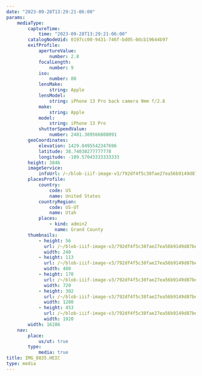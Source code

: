 ```yaml
---
date: "2023-09-28T13:29:21-06:00"
params:
    mediaType:
        captureTime:
            time: "2023-09-28T13:29:21-06:00"
        catalogNodeUid: 0197cc00-9431-746f-bd05-0dcb19644b97
        exifProfile:
            apertureValue:
                number: 2.8
            focalLength:
                number: 9
            iso:
                number: 80
            lensMake:
                string: Apple
            lensModel:
                string: iPhone 13 Pro back camera 9mm f/2.8
            make:
                string: Apple
            model:
                string: iPhone 13 Pro
            shutterSpeedValue:
                number: 2481.389566808091
        geoCoordinates:
            elevation: 1429.8495542347696
            latitude: 38.74030277777778
            longitude: -109.57043333333333
        height: 3846
        imageService:
            infoUrl: /~/blob-iiif-image-v3/792df4f5c38fae27ea56b9149d87be93c2111dff045e11675b72145f4e15b5ce/info.json
        placesProfile:
            country:
                code: US
                name: United States
            countryRegion:
                code: US-UT
                name: Utah
            places:
                - kind: admin2
                  name: Grand County
        thumbnails:
            - height: 56
              url: /~/blob-iiif-image-v3/792df4f5c38fae27ea56b9149d87be93c2111dff045e11675b72145f4e15b5ce/full/240%2C56/0/default.jpg
              width: 240
            - height: 113
              url: /~/blob-iiif-image-v3/792df4f5c38fae27ea56b9149d87be93c2111dff045e11675b72145f4e15b5ce/full/480%2C113/0/default.jpg
              width: 480
            - height: 170
              url: /~/blob-iiif-image-v3/792df4f5c38fae27ea56b9149d87be93c2111dff045e11675b72145f4e15b5ce/full/720%2C170/0/default.jpg
              width: 720
            - height: 302
              url: /~/blob-iiif-image-v3/792df4f5c38fae27ea56b9149d87be93c2111dff045e11675b72145f4e15b5ce/full/1280%2C302/0/default.jpg
              width: 1280
            - height: 453
              url: /~/blob-iiif-image-v3/792df4f5c38fae27ea56b9149d87be93c2111dff045e11675b72145f4e15b5ce/full/1920%2C453/0/default.jpg
              width: 1920
        width: 16286
    nav:
        place:
            us/ut: true
        type:
            media: true
title: IMG_8835.HEIC
type: media
---
```

